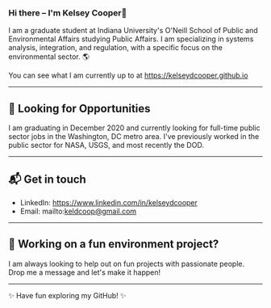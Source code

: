 ### Hi there – I'm Kelsey Cooper👋

I am a graduate student at Indiana University's O'Neill School of Public and Environmental Affairs studying Public Affairs. I am specializing in systems analysis, integration, and regulation, with a specific focus on the environmental sector. 🌎  

You can see what I am currently up to at https://kelseydcooper.github.io  

---
## 🔎 Looking for Opportunities 

I am graduating in December 2020 and currently looking for full-time public sector jobs in the Washington, DC metro area. I've previously worked in the public sector for NASA, USGS, and most recently the DOD.  

---
## 📬 Get in touch
- LinkedIn: https://www.linkedin.com/in/kelseydcooper
- Email: mailto:keldcoop@gmail.com

---
## 🌲 Working on a fun environment project?  

I am always looking to help out on fun projects with passionate people. Drop me a message and let's make it happen!  

---


✨ Have fun exploring my GitHub! ✨


